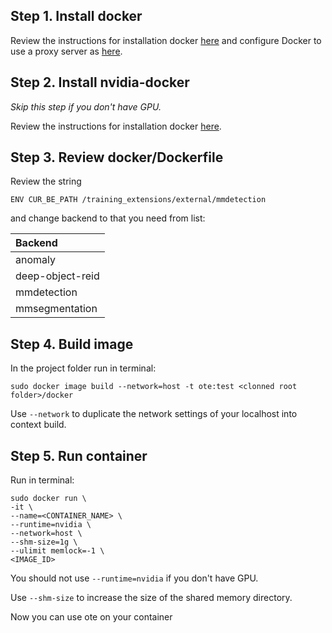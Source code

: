 ## Step 1. Install docker

Review the instructions for installation docker [here](https://docs.docker.com/engine/install/ubuntu/) and configure Docker
to use a proxy server as [here](https://docs.docker.com/network/proxy/#configure-the-docker-client).

## Step 2. Install nvidia-docker

*Skip this step if you don't have GPU.*

Review the instructions for installation docker [here](https://github.com/NVIDIA/nvidia-docker).

## Step 3. Review docker/Dockerfile

Review the string  
```
ENV CUR_BE_PATH /training_extensions/external/mmdetection
```
and change backend to that you need from list:

|Backend|
| :--- | 
| anomaly |
| deep-object-reid |
| mmdetection |
| mmsegmentation |

## Step 4. Build image

In the project folder run in terminal:
```
sudo docker image build --network=host -t ote:test <clonned root folder>/docker
```

Use `--network` to duplicate the network settings of your localhost into context build.

## Step 5. Run container
Run in terminal:
```
sudo docker run \
-it \
--name=<CONTAINER_NAME> \
--runtime=nvidia \
--network=host \
--shm-size=1g \
--ulimit memlock=-1 \
<IMAGE_ID>
 ```

You should not use `--runtime=nvidia` if you don't have GPU.

Use `--shm-size` to increase the size of the shared memory directory.

Now you can use ote on your container